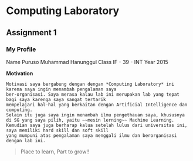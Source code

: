 # Computing Laboratory

## Assignment 1

### My Profile


Name	Puruso Muhammad Hanunggul
Class	IF - 39 - INT
Year	2015


**Motivation**

```
Motivasi saya bergabung dengan dengan *Computing Laboratory* ini karena saya ingin menambah pengalaman saya 
ber-organisasi. Saya merasa kalau lab ini merupakan lab yang tepat bagi saya karenga saya sangat tertarik 
mempelajari hal-hal yang berkaitan dengan Artificial Intelligence dan computing. 
Selain itu juga saya ingin menambah ilmu pengethauan saya, khususnya di SG yang saya pilih, yaitu ~~mesin lerning~~ Machine Learning.
Kemudian saya juga berharap kalua setelah lulus dari universitas ini, saya memiliki hard skill dan soft skill 
yang mumpuni atas pengalaman saya menggali ilmu dan berorganisasi dengan lab ini. 

```

>Place to learn, Part to grow!!